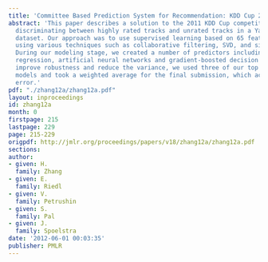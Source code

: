 ```yaml
---
title: 'Committee Based Prediction System for Recommendation: KDD Cup 2011, Track2'
abstract: 'This paper describes a solution to the 2011 KDD Cup competition, Track2:
  discriminating between highly rated tracks and unrated tracks in a Yahoo! Music
  dataset. Our approach was to use supervised learning based on 65 features generated
  using various techniques such as collaborative filtering, SVD, and similarity scoring.
  During our modeling stage, we created a number of predictors including logistic
  regression, artificial neural networks and gradient-boosted decision trees. To further
  improve robustness and reduce the variance, we used three of our top performing
  models and took a weighted average for the final submission, which achieved 4.3768\%
  error.'
pdf: "./zhang12a/zhang12a.pdf"
layout: inproceedings
id: zhang12a
month: 0
firstpage: 215
lastpage: 229
page: 215-229
origpdf: http://jmlr.org/proceedings/papers/v18/zhang12a/zhang12a.pdf
sections: 
author:
- given: H.
  family: Zhang
- given: E.
  family: Riedl
- given: V.
  family: Petrushin
- given: S.
  family: Pal
- given: J.
  family: Spoelstra
date: '2012-06-01 00:03:35'
publisher: PMLR
---
```

